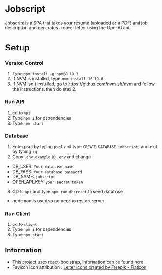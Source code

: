 # Jobscript

Jobscript is a SPA that takes your resume (uploaded as a PDF) and job description and generates a cover letter using the OpenAI api.

# Setup

### Version Control

1. Type `npm install -g npm@8.19.3`
2. If NVM is installed, type `nvm install 16.19.0`
3. If NVM isn't installed, go to https://github.com/nvm-sh/nvm and follow the instructions. then do step 2.

### Run API

1. cd to `api`
2. Type `npm i` for dependencies
3. Type `npm start`

### Database

1. Enter psql by typing `psql` and type `CREATE DATABASE jobscript;` and exit by typing `\q`
2. Copy `.env.example` to `.env` and change

- DB_USER: `Your database name`
- DB_PASS: `Your database password`
- DB_NAME: `jobscript`
- OPEN_API_KEY: `your secret token`

3. CD to `api` and type `npm run db:reset` to seed database

- nodemon is used so no need to restart server

### Run Client

1. cd to `client`
2. Type `npm i` for dependencies
3. Type `npm start`

## Information

- This project uses react-bootstrap, information can be found [here](https://react-bootstrap.github.io/getting-started/introduction/)
- Favicon icon attribution : <a href="https://www.flaticon.com/free-icons/letter" title="letter icons">Letter icons created by Freepik - Flaticon</a>
